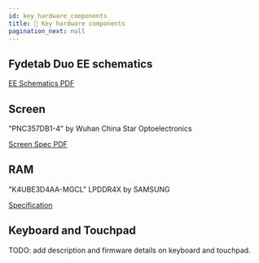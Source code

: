 ```yaml
---
id: key_hardware_components
title: 🔩 Key hardware components
pagination_next: null
---
```

## Fydetab Duo EE schematics
[EE Schematics PDF](/img/Fydetab_Duo_Schematic.pdf)

## Screen
"PNC357DB1-4" by Wuhan China Star Optoelectronics

[Screen Spec PDF](/img/MCB357DB1-4.pdf)

## RAM
"K4UBE3D4AA-MGCL" LPDDR4X by SAMSUNG

[Specification](https://semiconductor.samsung.com/us/dram/lpddr/lpddr4x/k4ube3d4aa-mgcl/)

## Keyboard and Touchpad

TODO: add description and firmware details on keyboard and touchpad.

